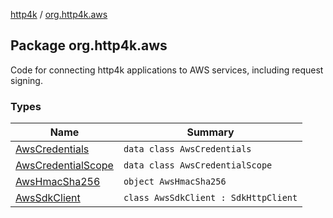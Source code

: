 [http4k](../index.md) / [org.http4k.aws](./index.md)

## Package org.http4k.aws

Code for connecting http4k applications to AWS services, including request signing.

### Types

| Name | Summary |
|---|---|
| [AwsCredentials](-aws-credentials/index.md) | `data class AwsCredentials` |
| [AwsCredentialScope](-aws-credential-scope/index.md) | `data class AwsCredentialScope` |
| [AwsHmacSha256](-aws-hmac-sha256/index.md) | `object AwsHmacSha256` |
| [AwsSdkClient](-aws-sdk-client/index.md) | `class AwsSdkClient : SdkHttpClient` |
